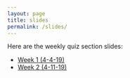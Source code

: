 ```yaml
---
layout: page
title: slides
permalink: /slides/
---
```


Here are the weekly quiz section slides:

* [Week 1 (4-4-19)](slides/week1_4-4-2019/week1_toc.md)  
* [Week 2 (4-11-19)](slides/week2_4-11-2019/week2_toc.md)
